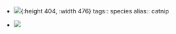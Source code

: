 - ![](https://peach-geographical-bat-397.mypinata.cloud/ipfs/Qmb9e9nRK5ss72z3EKQU7JuhHEWktSqpEEK8SqCuZUG6gN){:height 404, :width 476}
tags:: species
alias:: catnip

- ![](https://peach-geographical-bat-397.mypinata.cloud/ipfs/QmTR47NFLG6wztWQdeJBHNPjW5vvgt5uf3RmH61qz2ZMUR)